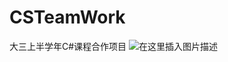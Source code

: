 # CSTeamWork
大三上半学年C#课程合作项目
![在这里插入图片描述](https://imgconvert.csdnimg.cn/aHR0cHM6Ly9sbGFnLm5ldC9tYXJrZG93bi1pbWcvd3FlcXcuanBn?x-oss-process=image/format,png#pic_center)
